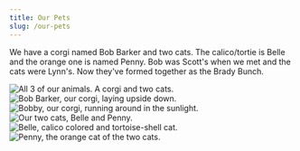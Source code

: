 ```yaml
---
title: Our Pets
slug: /our-pets
---
```


We have a corgi named Bob Barker and two cats. The calico/tortie is Belle and the orange one is named Penny.
Bob was Scott's when we met and the cats were Lynn's. Now they've formed together as the Brady Bunch.

![All 3 of our animals. A corgi and two cats.](/img/all_animals.jpg)
![Bob Barker, our corgi, laying upside down.](/img/bobby1.jpg)
![Bobby, our corgi, running around in the sunlight.](/img/bobby3.jpg)
![Our two cats, Belle and Penny.](/img/the_cats.jpg)
![Belle, calico colored and tortoise-shell cat.](/img/belle.jpg)
![Penny, the orange cat of the two cats.](/img/penny.jpg)
